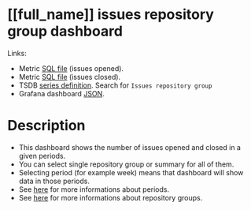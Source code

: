 <h1 id="dashboard-header">[[full_name]] issues repository group dashboard</h1>
<p>Links:</p>
<ul>
<li>Metric <a href="https://github.com/cncf/devstats/blob/master/metrics/shared/issues_opened.sql" target="_blank">SQL file</a> (issues opened).</li>
<li>Metric <a href="https://github.com/cncf/devstats/blob/master/metrics/shared/issues_closed.sql" target="_blank">SQL file</a> (issues closed).</li>
<li>TSDB <a href="https://github.com/cncf/devstats/blob/master/metrics/shared/metrics.yaml" target="_blank">series definition</a>. Search for <code>Issues repository group</code></li>
<li>Grafana dashboard <a href="https://github.com/cncf/devstats/blob/master/grafana/dashboards/[[lower_name]]/issues-repository-group.json" target="_blank">JSON</a>.</li>
</ul>
<h1 id="description">Description</h1>
<ul>
<li>This dashboard shows the number of issues opened and closed in a given periods.</li>
<li>You can select single repository group or summary for all of them.</li>
<li>Selecting period (for example week) means that dashboard will show data in those periods.</li>
<li>See <a href="https://github.com/cncf/devstats/blob/master/docs/periods.md" target="_blank">here</a> for more informations about periods.</li>
<li>See <a href="https://github.com/cncf/devstats/blob/master/docs/repository_groups.md" target="_blank">here</a> for more informations about repository groups.</li>
</ul>
